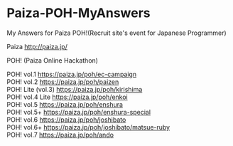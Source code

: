 Paiza-POH-MyAnswers
===================

  My Answers for Paiza POH!(Recruit site's event for Japanese Programmer)


Paiza http://paiza.jp/

POH! (Paiza Online Hackathon)

POH! vol.1 https://paiza.jp/poh/ec-campaign  
POH! vol.2 https://paiza.jp/poh/paizen  
POH! Lite (vol.3) https://paiza.jp/poh/kirishima  
POH! vol.4 Lite https://paiza.jp/poh/enkoi  
POH! vol.5 https://paiza.jp/poh/enshura  
POH! vol.5+ https://paiza.jp/poh/enshura-special  
POH! vol.6 https://paiza.jp/poh/joshibato  
POH! vol.6+ https://paiza.jp/poh/joshibato/matsue-ruby  
POH! vol.7 https://paiza.jp/poh/ando    
